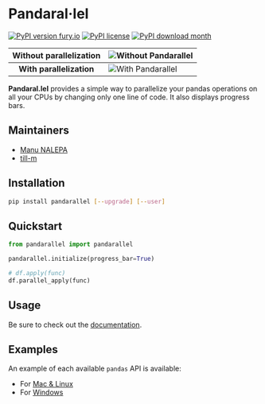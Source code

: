 # Pandaral·lel

[![PyPI version fury.io](https://badge.fury.io/py/pandarallel.svg)](https://pypi.python.org/pypi/pandarallel/)
[![PyPI license](https://img.shields.io/pypi/l/pandarallel.svg)](https://pypi.python.org/pypi/pandarallel/)
[![PyPI download month](https://img.shields.io/pypi/dm/pandarallel.svg)](https://pypi.python.org/pypi/pandarallel/)

| Without parallelization  | ![Without Pandarallel](https://github.com/nalepae/pandarallel/blob/master/docs/progress_apply.gif?raw=true)       |
| :----------------------: | ----------------------------------------------------------------------------------------------------------------- |
| **With parallelization** | ![With Pandarallel](https://github.com/nalepae/pandarallel/blob/master/docs/progress_parallel_apply.gif?raw=true) |

**Pandaral.lel** provides a simple way to parallelize your pandas operations on all your
CPUs by changing only one line of code. It also displays progress bars.

## Maintainers
- [Manu NALEPA](https://github.com/nalepae/)
- [till-m](https://github.com/till-m)

## Installation

```bash
pip install pandarallel [--upgrade] [--user]
```

## Quickstart

```python
from pandarallel import pandarallel

pandarallel.initialize(progress_bar=True)

# df.apply(func)
df.parallel_apply(func)
```

## Usage

Be sure to check out the [documentation](https://nalepae.github.io/pandarallel).

## Examples

An example of each available `pandas` API is available:

- For [Mac & Linux](https://github.com/nalepae/pandarallel/blob/master/docs/examples_mac_linux.ipynb)
- For [Windows](https://github.com/nalepae/pandarallel/blob/master/docs/examples_windows.ipynb)
